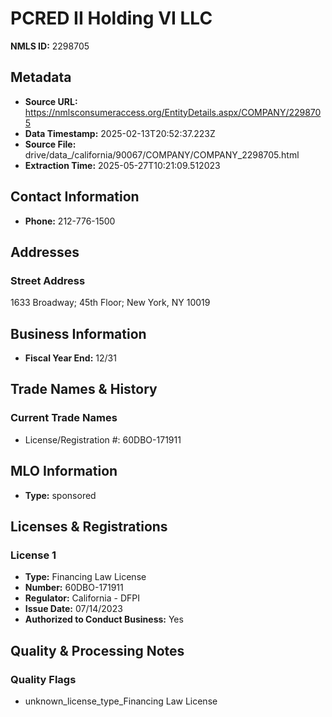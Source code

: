 # PCRED II Holding VI LLC

**NMLS ID:** 2298705

## Metadata
- **Source URL:** https://nmlsconsumeraccess.org/EntityDetails.aspx/COMPANY/2298705
- **Data Timestamp:** 2025-02-13T20:52:37.223Z
- **Source File:** drive/data_/california/90067/COMPANY/COMPANY_2298705.html
- **Extraction Time:** 2025-05-27T10:21:09.512023

## Contact Information
- **Phone:** 212-776-1500

## Addresses
### Street Address
1633 Broadway; 45th Floor; New York, NY 10019

## Business Information
- **Fiscal Year End:** 12/31

## Trade Names & History
### Current Trade Names
- License/Registration #: 60DBO-171911

## MLO Information
- **Type:** sponsored

## Licenses & Registrations

### License 1
- **Type:** Financing Law License
- **Number:** 60DBO-171911
- **Regulator:** California - DFPI
- **Issue Date:** 07/14/2023
- **Authorized to Conduct Business:** Yes

## Quality & Processing Notes
### Quality Flags
- unknown_license_type_Financing Law License

